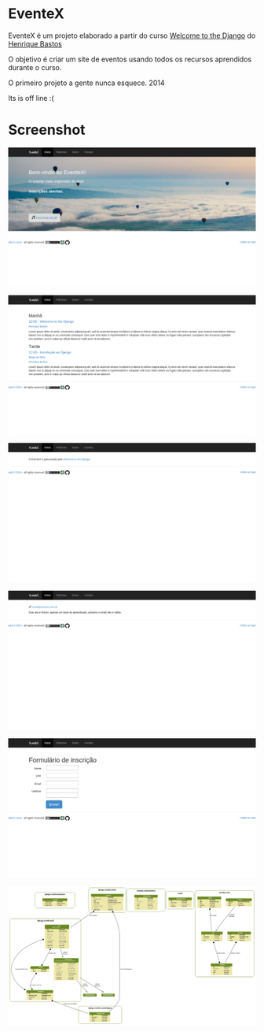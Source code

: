 # EventeX

EventeX é um projeto elaborado a partir do curso [Welcome to the Django][1] do [Henrique Bastos][2]

O objetivo é criar um site de eventos usando todos os recursos aprendidos durante o curso.

O primeiro projeto a gente nunca esquece. 2014

Its is off line :(

# Screenshot

![alt text](01index.png)

![alt text](02palestras.png)

![alt text](03sobre.png)

![alt text](04contato.png)

![alt text](05inscricao.png)

![alt text](my_project.png)

[1]: http://welcometothedjango.com.br/
[2]: http://henriquebastos.net/
